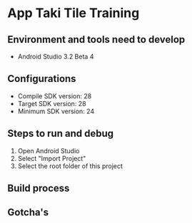 # App Taki Tile Training

## Environment and tools need to develop
- Android Studio 3.2 Beta 4

## Configurations
- Compile SDK version: 28
- Target SDK version: 28
- Minimum SDK version: 24 

## Steps to run and debug
1. Open Android Studio
2. Select "Import Project"
3. Select the root folder of this project

## Build process

## Gotcha's

